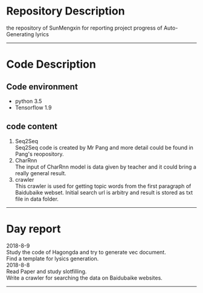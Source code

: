 # Repository Description
the repository of SunMengxin for reporting project progress of Auto-Generating lyrics
***
# Code Description           
## Code environment      
  - python 3.5       
  - Tensorflow 1.9         
## code content         
  1. Seq2Seq            
  Seq2Seq code is created by Mr Pang and more detail could be found in Pang's reopository.         
  2. CharRnn             
  The input of CharRnn model is data given by teacher and it could bring a really general result.
  2. crawler           
  This crawler is used for getting topic words from the first paragraph of Baidubaike webset.
  Initial search url is arbitry and result is stored as txt file in data folder.  
***
# Day report
2018-8-9          
  Study the code of Hagongda and try to generate vec document.              
  Find a template for lysics generation.          
2018-8-8         
  Read Paper and study slotfilling.             
  Write a crawler for searching the data on Baidubaike websites.        
***
